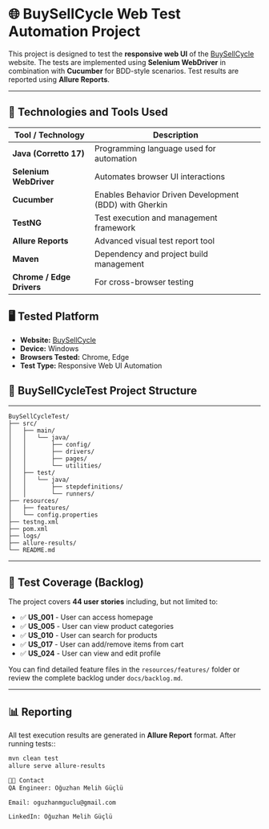 # 🌐 **BuySellCycle Web Test Automation Project**

This project is designed to test the **responsive web UI** of the [BuySellCycle](https://buysellcycle.com/) website. The tests are implemented using **Selenium WebDriver** in combination with **Cucumber** for BDD-style scenarios. Test results are reported using **Allure Reports**.

---

## 🚀 **Technologies and Tools Used**

| **Tool / Technology**    | **Description**                                           |
|--------------------------|-----------------------------------------------------------|
| **Java (Corretto 17)**   | Programming language used for automation                  |
| **Selenium WebDriver**   | Automates browser UI interactions                         |
| **Cucumber**             | Enables Behavior Driven Development (BDD) with Gherkin    |
| **TestNG**               | Test execution and management framework                   |
| **Allure Reports**       | Advanced visual test report tool                          |
| **Maven**                | Dependency and project build management                   |
| **Chrome / Edge Drivers**| For cross-browser testing                                  |



## 🖥️ **Tested Platform**

- **Website:** [BuySellCycle](https://buysellcycle.com/)
- **Device:** Windows 
- **Browsers Tested:** Chrome, Edge
- **Test Type:** Responsive Web UI Automation



## 📁 **BuySellCycleTest Project Structure**

---
```
BuySellCycleTest/
├── src/
│   ├── main/
│   │   └── java/
│   │       ├── config/
│   │       ├── drivers/
│   │       ├── pages/
│   │       └── utilities/
│   ├── test/
│   │   └── java/
│   │       ├── stepdefinitions/
│   │       └── runners/
├── resources/
│   ├── features/
│   └── config.properties
├── testng.xml
├── pom.xml
├── logs/
├── allure-results/
└── README.md
```

---

## 🧭 **Test Coverage (Backlog)**

The project covers **44 user stories** including, but not limited to:

- ✅ **US_001** - User can access homepage
- ✅ **US_005** - User can view product categories
- ✅ **US_010** - User can search for products
- ✅ **US_017** - User can add/remove items from cart
- ✅ **US_024** - User can view and edit profile

You can find detailed feature files in the `resources/features/` folder or review the complete backlog under `docs/backlog.md`.

---

## 📊 **Reporting**

All test execution results are generated in **Allure Report** format. After running tests::

```bash
mvn clean test
allure serve allure-results

🧑‍💻 Contact
QA Engineer: Oğuzhan Melih Güçlü

Email: oguzhanmguclu@gmail.com

LinkedIn: Oğuzhan Melih Güçlü
